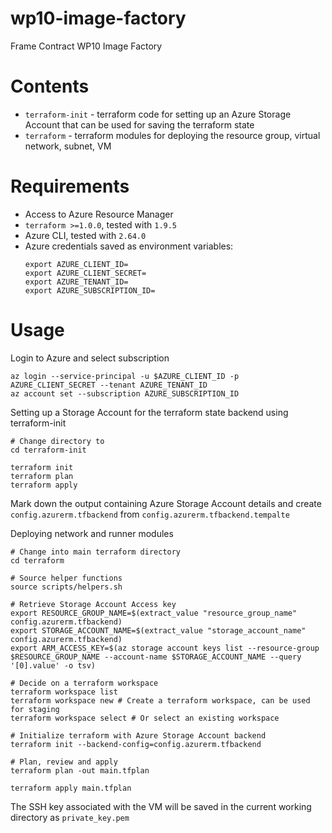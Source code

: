 # wp10-image-factory
Frame Contract WP10 Image Factory

# Contents
- `terraform-init` - terraform code for setting up an Azure Storage Account that can be used for saving the terraform state
- `terraform` - terraform modules for deploying the resource group, virtual network, subnet, VM

# Requirements
- Access to Azure Resource Manager
- `terraform >=1.0.0`, tested with `1.9.5`
- Azure CLI, tested with `2.64.0`
- Azure credentials saved as environment variables:
    ```
    export AZURE_CLIENT_ID=
    export AZURE_CLIENT_SECRET=
    export AZURE_TENANT_ID=
    export AZURE_SUBSCRIPTION_ID=
    ```

# Usage
Login to Azure and select subscription
```
az login --service-principal -u $AZURE_CLIENT_ID -p AZURE_CLIENT_SECRET --tenant AZURE_TENANT_ID
az account set --subscription AZURE_SUBSCRIPTION_ID
```

Setting up a Storage Account for the terraform state backend using terraform-init
```
# Change directory to 
cd terraform-init

terraform init
terraform plan
terraform apply
```
Mark down the output containing Azure Storage Account details and create `config.azurerm.tfbackend` from `config.azurerm.tfbackend.tempalte`

Deploying network and runner modules
```
# Change into main terraform directory 
cd terraform

# Source helper functions
source scripts/helpers.sh

# Retrieve Storage Account Access key
export RESOURCE_GROUP_NAME=$(extract_value "resource_group_name" config.azurerm.tfbackend)
export STORAGE_ACCOUNT_NAME=$(extract_value "storage_account_name" config.azurerm.tfbackend)
export ARM_ACCESS_KEY=$(az storage account keys list --resource-group $RESOURCE_GROUP_NAME --account-name $STORAGE_ACCOUNT_NAME --query '[0].value' -o tsv)

# Decide on a terraform workspace
terraform workspace list
terraform workspace new # Create a terraform workspace, can be used for staging
terraform workspace select # Or select an existing workspace

# Initialize terraform with Azure Storage Account backend
terraform init --backend-config=config.azurerm.tfbackend 

# Plan, review and apply
terraform plan -out main.tfplan

terraform apply main.tfplan
```

The SSH key associated with the VM will be saved in the current working directory as `private_key.pem`